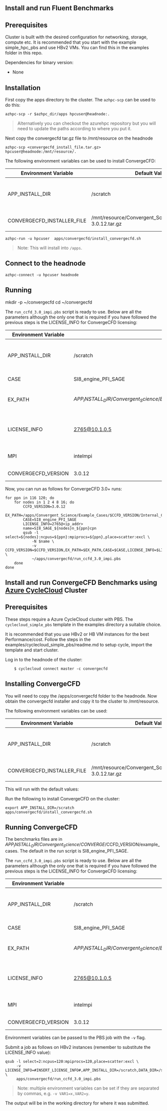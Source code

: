 ## Install and run Fluent Benchmarks

## Prerequisites

Cluster is built with the desired configuration for networking, storage, compute etc. It is recommended that you start with the example simple_hpc_pbs and use HBv2 VMs. You can find this in the examples folder in this repo.

Dependencies for binary version:

* None

## Installation

First copy the apps directory to the cluster.  The `azhpc-scp` can be used to do this:

```
azhpc-scp -r $azhpc_dir/apps hpcuser@headnode:.
```

> Alternatively you can checkout the azurehpc repository but you will need to update the paths according to where you put it.

Next copy the convergecfd tar.gz file to /mnt/resource on the headnode
```
azhpc-scp <convergecfd_install_file.tar.gz> hpcuser@headnode:/mnt/resource/.
```

The following environment variables can be used to install ConvergeCFD:

| Environment Variable   | Default Value | Description                                                                       |
|------------------------|---------------|-----------------------------------------------------------------------------------|
| APP_INSTALL_DIR        | /scratch      | The place to install (a Convergent_Science directory will be created here )                   |
| CONVERGECFD_INSTALLER_FILE | /mnt/resource/Convergent_Science_Full_Package-3.0.12.tar.gz | The full path to the ConvergeCFD  installer |


```
azhpc-run -u hpcuser  apps/convergecfd/install_convergecfd.sh 
```


> Note: This will install into `/apps`.

## Connect to the headnode

```
azhpc-connect -u hpcuser headnode
```


## Running
mkdir -p ~/convergecfd
cd ~/convergecfd

The `run_ccfd_3.0_impi.pbs` script is ready to use.  Below are all the parameters although the only one that is required if you have followed the previous steps is the LICENSE_INFO for ConvergeCFD licensing:

| Environment Variable | Default Value | Description                                                                             |
|----------------------|---------------|-----------------------------------------------------------------------------------------|
| APP_INSTALL_DIR      | /scratch      | The place to install (a Convergent_Science directory will be created here )                         |
| CASE                 | SI8_engine_PFI_SAGE         | The benchmark case to run                                    |
| EX_PATH              | ${APP_INSTALL_DIR}/Convergent_Science/Example_Cases/$CCFD_VERSION/Internal_Combustion_Engines/Gasoline_spark_ignition_PFI         | Required if using non default ConvergeCFD examples                                    |
| LICENSE_INFO         | 2765@10.1.0.5 | This must be correct for your environment in order for the code to work                 |
| MPI                  | intelmpi      | Options: intelmpi (only supported option at this time)                                  |
| CONVERGECFD_VERSION  | 3.0.12        | Required if not using the default version                                               |

Now, you can run as follows for ConvergeCFD 3.0+ runs:

```
for ppn in 116 120; do
    for nodes in 1 2 4 8 16; do
        CCFD_VERSION=3.0.12
        EX_PATH=/apps/Convergent_Science/Example_Cases/$CCFD_VERSION/Internal_Combustion_Engines/Gasoline_spark_ignition_PFI
        CASE=SI8_engine_PFI_SAGE
        LICENSE_INFO=2765@<ip_addr>
        name=SI8_SAGE_${nodes}n_${ppn}cpn
        qsub -l select=${nodes}:ncpus=${ppn}:mpiprocs=${ppn},place=scatter:excl \
            -N $name \
            -v CCFD_VERSION=$CCFD_VERSION,EX_PATH=$EX_PATH,CASE=$CASE,LICENSE_INFO=$LICENSE_INFO \
            ~/apps/convergecfd/run_ccfd_3.0_impi.pbs
    done
done
```

## Install and run ConvergeCFD Benchmarks using [Azure CycleCloud](https://docs.microsoft.com/en-us/azure/cyclecloud/) Cluster

## Prerequisites

These steps require a Azure CycleCloud cluster with PBS.  The `cyclecloud_simple_pbs` template in the examples directory a suitable choice.

It is recommended that you use HBv2 or HB VM instances for the best Performance/cost. Follow the steps in the examples/cyclecloud_simple_pbs/readme.md to setup cycle, import the template and start cluster.

Log in to the headnode of the cluster:

```
    $ cyclecloud connect master -c convergecfd
```

## Installing ConvergeCFD

You will need to copy the /apps/convergecfd folder to the headnode. Now obtain the convergecfd installer and copy it to the cluster to /mnt/resource.

The following environment variables can be used:

| Environment Variable   | Default Value | Description                                                                       |
|------------------------|---------------|-----------------------------------------------------------------------------------|
| APP_INSTALL_DIR        | /scratch      | The place to install (a Convergent_Science directory will be created here )                   |
| CONVERGECFD_INSTALLER_FILE | /mnt/resource/Convergent_Science_Full_Package-3.0.12.tar.gz | The full path to the ConvergeCFD  installer |

This will run with the default values:

Run the following to install ConvergeCFD on the cluster:

```
export APP_INSTALL_DIR=/scratch
apps/convergecfd/install_convergecfd.sh
```

## Running ConvergeCFD

The benchmarks files are in $APP_INSTALL_DIR/Convergent_Science/CONVERGE/$CCFD_VERSION/example_cases.  The default in the run script is SI8_engine_PFI_SAGE.  

The `run_ccfd_3.0_impi.pbs` script is ready to use.  Below are all the parameters although the only one that is required if you have followed the previous steps is the LICENSE_INFO for ConvergeCFD licensing:

| Environment Variable | Default Value | Description                                                                             |
|----------------------|---------------|-----------------------------------------------------------------------------------------|
| APP_INSTALL_DIR      | /scratch      | The place to install (a Convergent_Science directory will be created here )                         |
| CASE                 | SI8_engine_PFI_SAGE         | The benchmark case to run                                    |
| EX_PATH              | ${APP_INSTALL_DIR}/Convergent_Science/Example_Cases/$CCFD_VERSION/Internal_Combustion_Engines/Gasoline_spark_ignition_PFI         | Required if using non default ConvergeCFD examples                                    |
| LICENSE_INFO         | 2765@10.1.0.5 | This must be correct for your environment in order for the code to work                 |
| MPI                  | intelmpi      | Options: intelmpi (only supported option at this time)                                  |
| CONVERGECFD_VERSION  | 3.0.12        | Required if not using the default version                                               |

Environment variables can be passed to the PBS job with the `-v` flag.

Submit a job as follows on HBv2 instances (remember to substitute the LICENSE_INFO value):

    qsub -l select=2:ncpus=120:mpiprocs=120,place=scatter:excl \
         -v LICENSE_INFO=#INSERT_LICENSE_INFO#,APP_INSTALL_DIR=/scratch,DATA_DIR=/scratch \
         apps/convergecfd/run_ccfd_3.0_impi.pbs

> Note: multiple environment variables can be set if they are separated by commas, e.g. `-v VAR1=x,VAR2=y`.

The output will be in the working directory for where it was submitted.
